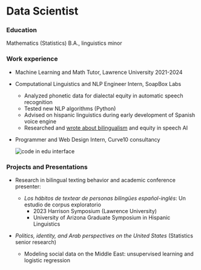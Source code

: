 # Data Scientist

### Education
Mathematics (Statistics) B.A., linguistics minor

### Work experience
- Machine Learning and Math Tutor, Lawrence University     2021-2024
  
- Computational Linguistics and NLP Engineer Intern, SoapBox Labs
  - Analyzed phonetic data for dialectal equity in automatic speech recognition
  - Tested new NLP algorithms (Python)
  - Advised on hispanic linguistics during early development of Spanish voice engine
  - Researched and [wrote about bilingualism]([url](https://www.soapboxlabs.com/blog/spanish-voice-engine-bilingual-speech-tech/)) and equity in speech AI

- Programmer and Web Design Intern, Curve10 consultancy

  ![code in edu interface](/portfolio/images/VAcode.png)


### Projects and Presentations
- Research in bilingual texting behavior and academic conference presenter:
    - *Los hábitos de textear de personas bilingües español-inglés*: Un estudio de corpus exploratorio
       - 2023 Harrison Symposium (Lawrence University)
       - University of Arizona Graduate Symposium in Hispanic Linguistics
     
- *Politics, identity, and Arab perspectives on the United States* (Statistics senior research)
  - Modeling social data on the Middle East: unsupervised learning and logistic regression
